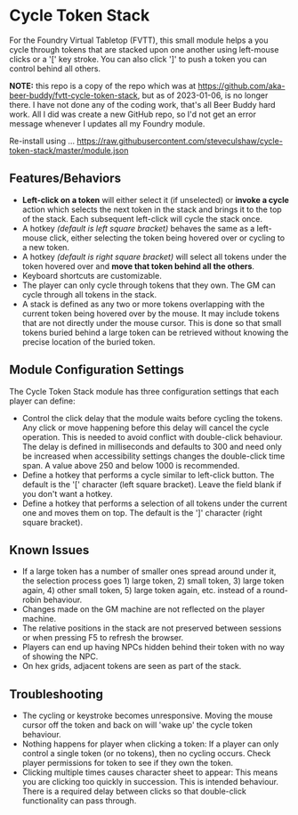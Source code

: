 # Cycle Token Stack

For the Foundry Virtual Tabletop (FVTT), this small module helps a you cycle through tokens that are stacked upon one another using left-mouse clicks or a '[' key stroke. You can also click ']' to push a token you can control behind all others.

**NOTE:** this repo is a copy of the repo which was at <https://github.com/aka-beer-buddy/fvtt-cycle-token-stack>, but as of 2023-01-06, is no longer there. I have not done any of the coding work, that's all Beer Buddy hard work. All I did was create a new GitHub repo, so I'd not get an error message whenever I updates all my Foundry module.

Re-install using ... <https://raw.githubusercontent.com/steveculshaw/cycle-token-stack/master/module.json>

## Features/Behaviors

- **Left-click on a token** will either select it (if unselected) or **invoke a cycle** action which selects the next token in the stack and brings it to the top of the stack. Each subsequent left-click will cycle the stack once.
- A hotkey _(default is left square bracket)_ behaves the same as a left-mouse click, either selecting the token being hovered over or cycling to a new token.
- A hotkey _(default is right square bracket)_ will select all tokens under the token hovered over and **move that token behind all the others**.
- Keyboard shortcuts are customizable.
- The player can only cycle through tokens that they own.  The GM can cycle through all tokens in the stack.
- A stack is defined as any two or more tokens overlapping with the current token being hovered over by the mouse. It may include tokens that are not directly under the mouse cursor.  This is done so that small tokens buried behind a large token can be retrieved without knowing the precise location of the buried token.

## Module Configuration Settings

The Cycle Token Stack module has three configuration settings that each player can define:

- Control the click delay that the module waits before cycling the tokens. Any click or move happening before this delay will cancel the cycle operation. This is needed to avoid conflict with double-click behaviour.  The delay is defined in milliseconds and defaults to 300 and need only be increased when accessibility settings changes the double-click time span.  A value above 250 and below 1000 is recommended.
- Define a hotkey that performs a cycle similar to left-click button.  The default is the '[' character (left square bracket). Leave the field blank if you don't want a hotkey.
- Define a hotkey that performs a selection of all tokens under the current one and moves them on top.  The default is the ']'  character (right square bracket).

## Known Issues

- If a large token has a number of smaller ones spread around under it, the selection process goes 1) large token, 2) small token, 3) large token again, 4) other small token, 5) large token again, etc. instead of a round-robin behaviour.
- Changes made on the GM machine are not reflected on the player machine.
- The relative positions in the stack are not preserved between sessions or when pressing F5 to refresh the browser.
- Players can end up having NPCs hidden behind their token with no way of showing the NPC.
- On hex grids, adjacent tokens are seen as part of the stack.

## Troubleshooting

- The cycling or keystroke becomes unresponsive. Moving the mouse cursor off the token and back on will 'wake up' the cycle token behaviour.
- Nothing happens for player when clicking a token: If a player can only control a single token (or no tokens), then no cycling occurs. Check player permissions for token to see if they own the token.
- Clicking multiple times causes character sheet to appear: This means you are clicking too quickly in succession. This is intended behaviour. There is a required delay between clicks so that double-click functionality can pass through.
